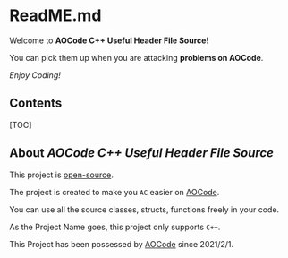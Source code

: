 # ReadME.md


Welcome to **AOCode C++ Useful Header File Source**!


You can pick them up when you are attacking **problems on AOCode**.

_Enjoy Coding!_  

## Contents

[TOC]

## About _**AOCode C++ Useful Header File Source**_

This project is [open-source][GitHub/uhfs].

The project is created to make you `AC` easier on [AOCode][vijos/AOCode].

You can use all the source classes, structs, functions freely in your code.

As the Project Name goes, this project only supports ```C++```.

This Project has been possessed by [AOCode][vijos/AOCode] since 2021/2/1.

[GitHub/uhfs]: http://github.com/AOCode-OJ/useful-cpp-source "GitHub Source"
[Vijos/AOCode]: http://vijos.org/d/AOCode/ "AOCode - Vijos"
